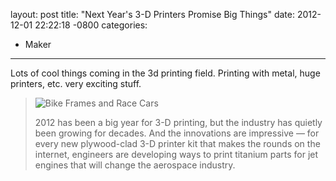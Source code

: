 layout: post
title:  "Next Year's 3-D Printers Promise Big Things"
date:   2012-12-01 22:22:18 -0800
categories:
  - Maker
---

Lots of cool things coming in the 3d printing field. Printing with metal, huge printers, etc. very exciting stuff. 

 >   ![Bike Frames and Race Cars](/attachments/0448414f74f28bddffb4612b7101d37e/image.png)  
 > 
 >  2012 has been a big year for 3-D printing, but the industry has quietly been growing for decades. And the innovations are impressive — for every new plywood-clad 3-D printer kit that makes the rounds on the internet, engineers are developing ways to print titanium parts for jet engines that will change the aerospace industry. 


